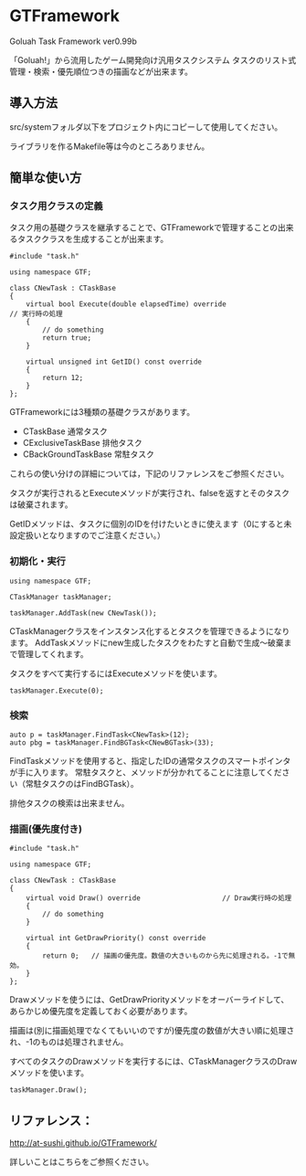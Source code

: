 # GTFramework
Goluah Task Framework ver0.99b

「Goluah!」から流用したゲーム開発向け汎用タスクシステム
タスクのリスト式管理・検索・優先順位つきの描画などが出来ます。

## 導入方法
src/systemフォルダ以下をプロジェクト内にコピーして使用してください。

ライブラリを作るMakefile等は今のところありません。

## 簡単な使い方
### タスク用クラスの定義
タスク用の基礎クラスを継承することで、GTFrameworkで管理することの出来るタスククラスを生成することが出来ます。

    #include "task.h"
    
    using namespace GTF;
    
    class CNewTask : CTaskBase
    {
        virtual bool Execute(double elapsedTime) override					// 実行時の処理
        {
            // do something
            return true;
        }
        
        virtual unsigned int GetID() const override
        {
            return 12;
        }
    };
    
GTFrameworkには3種類の基礎クラスがあります。

* CTaskBase 通常タスク
* CExclusiveTaskBase 排他タスク
* CBackGroundTaskBase 常駐タスク

これらの使い分けの詳細については，下記のリファレンスをご参照ください。

タスクが実行されるとExecuteメソッドが実行され、falseを返すとそのタスクは破棄されます。

GetIDメソッドは、タスクに個別のIDを付けたいときに使えます（0にすると未設定扱いとなりますのでご注意ください。）

### 初期化・実行
    using namespace GTF;
    
    CTaskManager taskManager;
    
    taskManager.AddTask(new CNewTask());

CTaskManagerクラスをインスタンス化するとタスクを管理できるようになります。
AddTaskメソッドにnew生成したタスクをわたすと自動で生成～破棄まで管理してくれます。

タスクをすべて実行するにはExecuteメソッドを使います。

    taskManager.Execute(0);

### 検索
    auto p = taskManager.FindTask<CNewTask>(12);
    auto pbg = taskManager.FindBGTask<CNewBGTask>(33);

FindTaskメソッドを使用すると、指定したIDの通常タスクのスマートポインタが手に入ります。
常駐タスクと、メソッドが分かれてることに注意してください（常駐タスクのはFindBGTask）。

排他タスクの検索は出来ません。

### 描画(優先度付き)
    #include "task.h"
    
    using namespace GTF;
    
    class CNewTask : CTaskBase
    {
        virtual void Draw() override					// Draw実行時の処理
        {
            // do something
        }
        
        virtual int GetDrawPriority() const override
        {
            return 0;	// 描画の優先度。数値の大きいものから先に処理される。-1で無効。
        }
    };
    
Drawメソッドを使うには、GetDrawPriorityメソッドをオーバーライドして、
あらかじめ優先度を定義しておく必要があります。

描画は(別に描画処理でなくてもいいのですが)優先度の数値が大きい順に処理され、-1のものは処理されません。

すべてのタスクのDrawメソッドを実行するには、CTaskManagerクラスのDrawメソッドを使います。

    taskManager.Draw();

## リファレンス：
http://at-sushi.github.io/GTFramework/

詳しいことはこちらをご参照ください。
